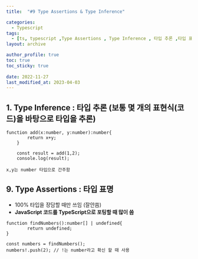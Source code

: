 ```yaml
---
title:  "#9 Type Assertions & Type Inference"

categories:
  - Typescript
tags:
  - [ts, typescript ,Type Assertions , Type Inference , 타입 추론 ,타입 표명]
layout: archive

author_profile: true
toc: true
toc_sticky: true
 
date: 2022-11-27
last_modified_at: 2023-04-03
---
```

## **1. Type Inference**   : 타입 추론 (보통 몇 개의 표현식(코드)을 바탕으로 타입을 추론)

```tsx
function add(x:number, y:number):number{
        return x+y;
    }

    const result = add(1,2);
    console.log(result);

x,y는 number 타입으로 간주함
```

## 9.  **Type Assertions**   : ****타입 표명****

- 100% 타입을 장담할 때만 쓰임 (잘안씀)
- ****JavaScript 코드를 TypeScript으로 포팅할 때 많이 씀****

```tsx
function findNumbers():number[] | undefined{
        return undefined;
}

const numbers = findNumbers();
numbers!.push(2); // !는 number라고 확신 할 때 사용
```